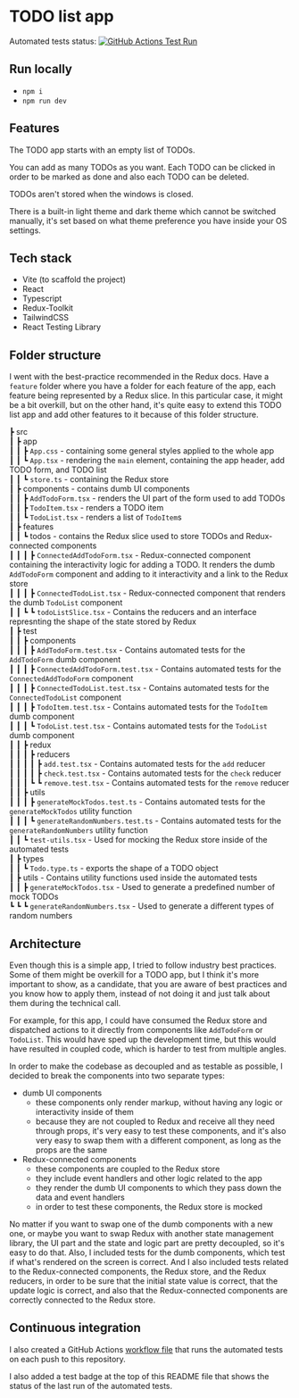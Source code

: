 # TODO list app

Automated tests status: [![GitHub Actions Test Run](https://github.com/bradeac/dvt-todolist-assessment-bradeacamil/actions/workflows/main.yml/badge.svg?branch=main)](https://github.com/bradeac/dvt-todolist-assessment-bradeacamil/actions/workflows/main.yml)

## Run locally

- `npm i`
- `npm run dev`

## Features

The TODO app starts with an empty list of TODOs.

You can add as many TODOs as you want. Each TODO can be clicked in order to be marked as done and also each TODO can be deleted.

TODOs aren't stored when the windows is closed.

There is a built-in light theme and dark theme which cannot be switched manually, it's set based on what theme preference you have inside your OS settings.

## Tech stack

- Vite (to scaffold the project)
- React
- Typescript
- Redux-Toolkit
- TailwindCSS
- React Testing Library

## Folder structure

I went with the best-practice recommended in the Redux docs. Have a `feature` folder where you have a folder for each feature of the app, each feature being represented by a Redux slice. In this particular case, it might be a bit overkill, but on the other hand, it's quite easy to extend this TODO list app and add other features to it because of this folder structure.

┣ src  
┃ ┣ app  
┃ ┃ ┣ `App.css` - containing some general styles applied to the whole app  
┃ ┃ ┗ `App.tsx` - rendering the `main` element, containing the app header, add TODO form, and TODO list  
┃ ┃ ┗ `store.ts` - containing the Redux store  
┃ ┣ components - contains dumb UI components  
┃ ┃ ┣ `AddTodoForm.tsx` - renders the UI part of the form used to add TODOs  
┃ ┃ ┣ `TodoItem.tsx` - renders a TODO item  
┃ ┃ ┗ `TodoList.tsx` - renders a list of `TodoItem`s  
┃ ┣ features  
┃ ┃ ┗ todos - contains the Redux slice used to store TODOs and Redux-connected components  
┃ ┃ ┃ ┣ `ConnectedAddTodoForm.tsx` - Redux-connected component containing the interactivity logic for adding a TODO. It renders the dumb `AddTodoForm` component and adding to it interactivity and a link to the Redux store  
┃ ┃ ┃ ┣ `ConnectedTodoList.tsx` - Redux-connected component that renders the dumb `TodoList` component  
┃ ┃ ┗ ┗ `todoListSlice.tsx` - Contains the reducers and an interface represnting the shape of the state stored by Redux  
┃ ┣ test  
┃ ┃ ┣ components  
┃ ┃ ┃ ┣ `AddTodoForm.test.tsx` - Contains automated tests for the `AddTodoForm` dumb component  
┃ ┃ ┃ ┣ `ConnectedAddTodoForm.test.tsx` - Contains automated tests for the `ConnectedAddTodoForm` component  
┃ ┃ ┃ ┣ `ConnectedTodoList.test.tsx` - Contains automated tests for the `ConnectedTodoList` component  
┃ ┃ ┃ ┣ `TodoItem.test.tsx` - Contains automated tests for the `TodoItem` dumb component  
┃ ┃ ┃ ┗ `TodoList.test.tsx` - Contains automated tests for the `TodoList` dumb component  
┃ ┃ ┣ redux  
┃ ┃ ┃ ┣ reducers  
┃ ┃ ┃ ┃ ┣ `add.test.tsx` - Contains automated tests for the `add` reducer  
┃ ┃ ┃ ┃ ┣ `check.test.tsx` - Contains automated tests for the `check` reducer  
┃ ┃ ┃ ┗ ┗ `remove.test.tsx` - Contains automated tests for the `remove` reducer  
┃ ┃ ┣ utils  
┃ ┃ ┃ ┣ `generateMockTodos.test.ts` - Contains automated tests for the `generateMockTodos` utility function  
┃ ┃ ┃ ┗ `generateRandomNumbers.test.ts` - Contains automated tests for the `generateRandomNumbers` utility function  
┃ ┃ ┗ `test-utils.tsx` - Used for mocking the Redux store inside of the automated tests  
┃ ┣ types  
┃ ┃ ┗ `Todo.type.ts` - exports the shape of a TODO object  
┃ ┣ utils - Contains utility functions used inside the automated tests  
┃ ┃ ┣ `generateMockTodos.tsx` - Used to generate a predefined number of mock TODOs  
┗ ┗ ┗ `generateRandomNumbers.tsx` - Used to generate a different types of random numbers  


## Architecture

Even though this is a simple app, I tried to follow industry best practices. Some of them might be overkill for a TODO app, but I think it's more important to show, as a candidate, that you are aware of best practices and you know how to apply them, instead of not doing it and just talk about them during the technical call.

For example, for this app, I could have consumed the Redux store and dispatched actions to it directly from components like `AddTodoForm` or `TodoList`. This would have sped up the development time, but this would have resulted in coupled code, which is harder to test from multiple angles.

In order to make the codebase as decoupled and as testable as possible, I decided to break the components into two separate types:
- dumb UI components
  - these components only render markup, without having any logic or interactivity inside of them
  - because they are not coupled to Redux and receive all they need through props, it's very easy to test these components, and it's also very easy to swap them with a different component, as long as the props are the same
- Redux-connected components
  - these components are coupled to the Redux store
  - they include event handlers and other logic related to the app
  - they render the dumb UI components to which they pass down the data and event handlers
  - in order to test these components, the Redux store is mocked

No matter if you want to swap one of the dumb components with a new one, or maybe you want to swap Redux with another state management library, the UI part and the state and logic part are pretty decoupled, so it's easy to do that.
Also, I included tests for the dumb components, which test if what's rendered on the screen is correct. And I also included tests related to the Redux-connected components, the Redux store, and the Redux reducers, in order to be sure that the initial state value is correct, that the update logic is correct, and also that the Redux-connected components are correctly connected to the Redux store.

## Continuous integration

I also created a GitHub Actions [workflow file](https://github.com/bradeac/dvt-todolist-assessment-bradeacamil/blob/main/.github/workflows/main.yml) that runs the automated tests on each push to this repository.

I also added a test badge at the top of this README file that shows the status of the last run of the automated tests.